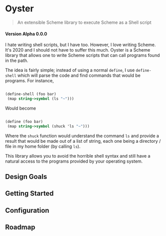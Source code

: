 # Oyster

> An extensible Scheme library to execute Scheme as a Shell script

#### Version Alpha 0.0.0



I hate writing shell scripts, but I have too. However, I love writing Scheme. It's 2020 and I should not have to suffer this much. Oyster is a Scheme library that allows one to write Scheme scripts that can call programs found in the path.

The idea is fairly simple; instead of using a normal `define`, I use `define-shell` which will parse the code and find commands that would be programs. For instance,

```Scheme

(define-shell (foo bar)
 (map string->symbol (ls "~")))

```

Would become


```Scheme

(define (foo bar)
 (map string->symbol (shuck 'ls "~")))

```

Where the `shuck` function would understand the command `ls` and provide a result that would be made out of a list of string, each one being a directory / file in my home folder (by calling `ls`).

This library allows you to avoid the horrible shell syntax and still have a natural access to the programs provided by your operating system.

## Design Goals

## Getting Started

## Configuration

## Roadmap
